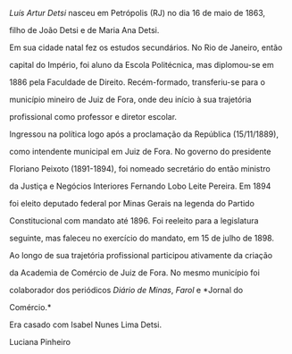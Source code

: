 

*Luís Artur Detsi* nasceu em Petrópolis (RJ) no dia 16 de maio de 1863,

filho de João Detsi e de Maria Ana Detsi.



Em sua cidade natal fez os estudos secundários. No Rio de Janeiro, então

capital do Império, foi aluno da Escola Politécnica, mas diplomou-se em

1886 pela Faculdade de Direito. Recém-formado, transferiu-se para o

município mineiro de Juiz de Fora, onde deu início à sua trajetória

profissional como professor e diretor escolar.



Ingressou na política logo após a proclamação da República (15/11/1889),

como intendente municipal em Juiz de Fora. No governo do presidente

Floriano Peixoto (1891-1894), foi nomeado secretário do então ministro

da Justiça e Negócios Interiores Fernando Lobo Leite Pereira. Em 1894

foi eleito deputado federal por Minas Gerais na legenda do Partido

Constitucional com mandato até 1896. Foi reeleito para a legislatura

seguinte, mas faleceu no exercício do mandato, em 15 de julho de 1898.



Ao longo de sua trajetória profissional participou ativamente da criação

da Academia de Comércio de Juiz de Fora. No mesmo município foi

colaborador dos periódicos *Diário de Minas*, *Farol* e *Jornal do

Comércio.*



Era casado com Isabel Nunes Lima Detsi.



Luciana Pinheiro



